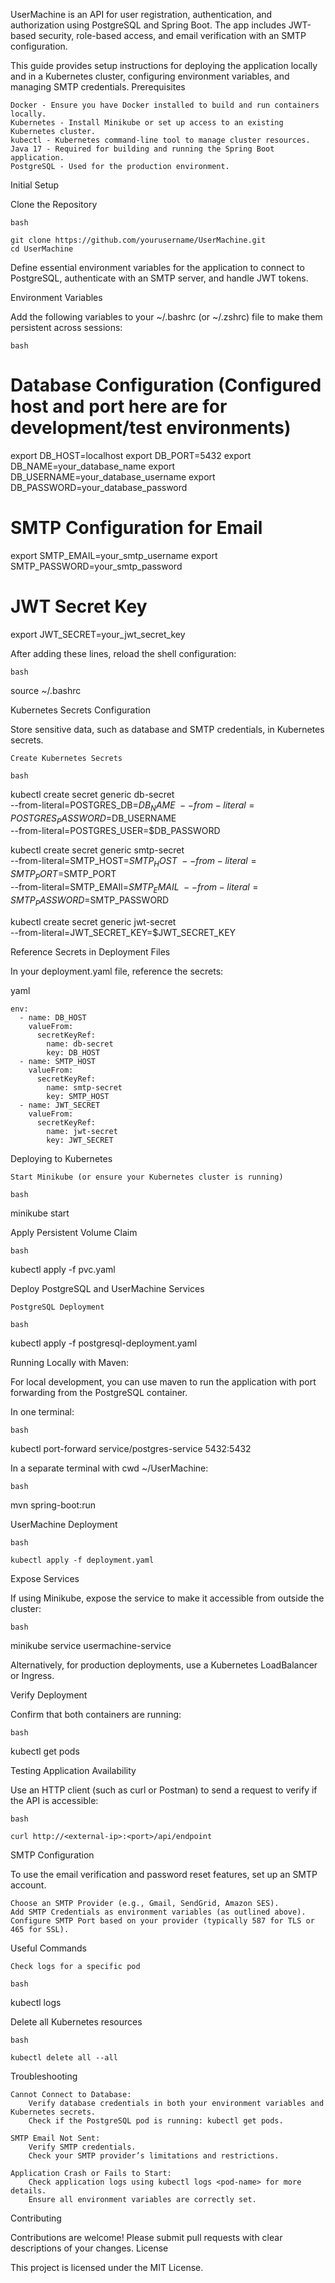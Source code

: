 UserMachine is an API for user registration, authentication, and authorization using PostgreSQL and Spring Boot. The app includes JWT-based security, role-based access, and email verification with an SMTP configuration.

This guide provides setup instructions for deploying the application locally and in a Kubernetes cluster, configuring environment variables, and managing SMTP credentials.
Prerequisites

    Docker - Ensure you have Docker installed to build and run containers locally.
    Kubernetes - Install Minikube or set up access to an existing Kubernetes cluster.
    kubectl - Kubernetes command-line tool to manage cluster resources.
    Java 17 - Required for building and running the Spring Boot application.
    PostgreSQL - Used for the production environment.

Initial Setup

Clone the Repository

    bash

    git clone https://github.com/yourusername/UserMachine.git
    cd UserMachine

Define essential environment variables for the application to connect to PostgreSQL, authenticate with an SMTP server, and handle JWT tokens.

Environment Variables

Add the following variables to your ~/.bashrc (or ~/.zshrc) file to make them persistent across sessions:

    bash

  # Database Configuration (Configured host and port here are for development/test environments)
  export DB_HOST=localhost
  export DB_PORT=5432
  export DB_NAME=your_database_name
  export DB_USERNAME=your_database_username
  export DB_PASSWORD=your_database_password
  
  # SMTP Configuration for Email
  export SMTP_EMAIL=your_smtp_username
  export SMTP_PASSWORD=your_smtp_password
  
  # JWT Secret Key
  export JWT_SECRET=your_jwt_secret_key
  
After adding these lines, reload the shell configuration:

    bash

  source ~/.bashrc

Kubernetes Secrets Configuration

Store sensitive data, such as database and SMTP credentials, in Kubernetes secrets.

    Create Kubernetes Secrets

    bash
  
  kubectl create secret generic db-secret \
    --from-literal=POSTGRES_DB=$DB_NAME \
    --from-literal=POSTGRES_PASSWORD=$DB_USERNAME \
    --from-literal=POSTGRES_USER=$DB_PASSWORD
  
  kubectl create secret generic smtp-secret \
    --from-literal=SMTP_HOST=$SMTP_HOST \
    --from-literal=SMTP_PORT=$SMTP_PORT \
    --from-literal=SMTP_EMAIl=$SMTP_EMAIL \
    --from-literal=SMTP_PASSWORD=$SMTP_PASSWORD
    
  kubectl create secret generic jwt-secret \
    --from-literal=JWT_SECRET_KEY=$JWT_SECRET_KEY
  
Reference Secrets in Deployment Files

In your deployment.yaml file, reference the secrets:

yaml

    env:
      - name: DB_HOST
        valueFrom:
          secretKeyRef:
            name: db-secret
            key: DB_HOST
      - name: SMTP_HOST
        valueFrom:
          secretKeyRef:
            name: smtp-secret
            key: SMTP_HOST
      - name: JWT_SECRET
        valueFrom:
          secretKeyRef:
            name: jwt-secret
            key: JWT_SECRET

Deploying to Kubernetes

    Start Minikube (or ensure your Kubernetes cluster is running)

    bash

  minikube start

Apply Persistent Volume Claim

    bash

  kubectl apply -f pvc.yaml

Deploy PostgreSQL and UserMachine Services

    PostgreSQL Deployment

    bash

  kubectl apply -f postgresql-deployment.yaml

Running Locally with Maven:

For local development, you can use maven to run the application with port forwarding from the PostgreSQL container.

In one terminal:

    bash

  kubectl port-forward service/postgres-service 5432:5432

In a separate terminal with cwd ~/UserMachine:

    bash

  mvn spring-boot:run

UserMachine Deployment

    bash

    kubectl apply -f deployment.yaml

Expose Services

If using Minikube, expose the service to make it accessible from outside the cluster:

    bash

  minikube service usermachine-service

Alternatively, for production deployments, use a Kubernetes LoadBalancer or Ingress.

Verify Deployment

Confirm that both containers are running:

    bash

  kubectl get pods

Testing Application Availability

Use an HTTP client (such as curl or Postman) to send a request to verify if the API is accessible:

    bash

    curl http://<external-ip>:<port>/api/endpoint

SMTP Configuration

To use the email verification and password reset features, set up an SMTP account.

    Choose an SMTP Provider (e.g., Gmail, SendGrid, Amazon SES).
    Add SMTP Credentials as environment variables (as outlined above).
    Configure SMTP Port based on your provider (typically 587 for TLS or 465 for SSL).

Useful Commands

    Check logs for a specific pod

    bash

  kubectl logs <pod-name>

Delete all Kubernetes resources

    bash

    kubectl delete all --all

Troubleshooting

    Cannot Connect to Database:
        Verify database credentials in both your environment variables and Kubernetes secrets.
        Check if the PostgreSQL pod is running: kubectl get pods.

    SMTP Email Not Sent:
        Verify SMTP credentials.
        Check your SMTP provider’s limitations and restrictions.

    Application Crash or Fails to Start:
        Check application logs using kubectl logs <pod-name> for more details.
        Ensure all environment variables are correctly set.

Contributing

Contributions are welcome! Please submit pull requests with clear descriptions of your changes.
License

This project is licensed under the MIT License.
